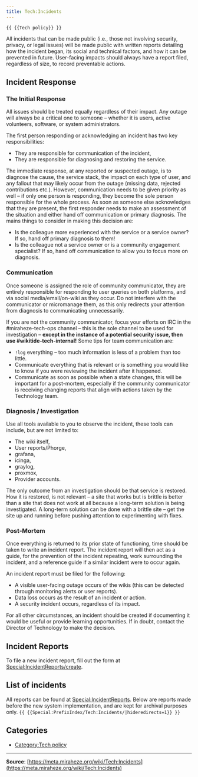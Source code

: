 ```yaml
---
title: Tech:Incidents
---
```


`{{ {{Tech policy}} }}`

All incidents that can be made public (i.e., those not involving security, privacy, or legal issues) will be made public with written reports detailing how the incident began, its social and technical factors, and how it can be prevented in future. User-facing impacts should always have a report filed, regardless of size, to record preventable actions.

## Incident Response 

### The Initial Response 

All issues should be treated equally regardless of their impact. Any outage will always be a critical one to someone – whether it is users, active volunteers, software, or system administrators.

The first person responding or acknowledging an incident has two key responsibilities:
* They are responsible for communication of the incident,
* They are responsible for diagnosing and restoring the service.

The immediate response, at any reported or suspected outage, is to diagnose the cause, the service stack, the impact on each type of user, and any fallout that may likely occur from the outage (missing data, rejected contributions etc.). However, communication needs to be given priority as well – if only one person is responding, they become the sole person responsible for the whole process. As soon as someone else acknowledges that they are present, the first responder needs to make an assessment of the situation and either hand off communication or primary diagnosis. The mains things to consider in making this decision are:
* Is the colleague more experienced with the service or a service owner? If so, hand off primary diagnosis to them!
* Is the colleague not a service owner or is a community engagement specialist? If so, hand off communication to allow you to focus more on diagnosis.

### Communication 

Once someone is assigned the role of community communicator, they are entirely responsible for responding to user queries on both platforms, and via social media/email/on-wiki as they occur. Do not interfere with the communicator or micromanage them, as this only redirects your attention from diagnosis to communicating unnecessarily.

If you are not the community communicator, focus your efforts on IRC in the #miraheze-tech-ops channel – this is the sole channel to be used for investigation – **except in the instance of a potential security issue, then use #wikitide-tech-internal!** Some tips for team communication are:
* `!log` everything – too much information is less of a problem than too little.
* Communicate everything that is relevant or is something you would like to know if you were reviewing the incident after it happened.
* Communicate as soon as possible when a state changes, this will be important for a post-mortem, especially if the community communicator is receiving changing reports that align with actions taken by the Technology team.

### Diagnosis / Investigation 

Use all tools available to you to observe the incident, these tools can include, but are not limited to:
* The wiki itself,
* User reports/Phorge,
* grafana,
* icinga,
* graylog,
* proxmox,
* Provider accounts.

The only outcome from an investigation should be that service is restored. How it is restored, is not relevant – a site that works but is brittle is better than a site that does not work at all because a long-term solution is being investigated. A long-term solution can be done with a brittle site – get the site up and running before pushing attention to experimenting with fixes.

### Post-Mortem 

Once everything is returned to its prior state of functioning, time should be taken to write an incident report. The incident report will then act as a guide, for the prevention of the incident repeating, work surrounding the incident, and a reference guide if a similar incident were to occur again.

An incident report must be filed for the following:
* A visible user-facing outage occurs of the wikis (this can be detected through monitoring alerts or user reports).
* Data loss occurs as the result of an incident or action.
* A security incident occurs, regardless of its impact.

For all other circumstances, an incident should be created if documenting it would be useful or provide learning opportunities. If in doubt, contact the Director of Technology to make the decision.

## Incident Reports 

To file a new incident report, fill out the form at [Special:IncidentReports/create](https://meta.miraheze.org/wiki/Special:IncidentReports/create).

## List of incidents 

All reports can be found at [Special:IncidentReports](https://meta.miraheze.org/wiki/Special:IncidentReports). Below are reports made before the new system implementation, and are kept for archival purposes only.
 `{{ {{Special:PrefixIndex/Tech:Incidents/|hideredirects=1}} }}`

## Categories

* [Category:Tech policy](https://meta.miraheze.org/wiki/Category:Tech_policy)

----
**Source**: [https://meta.miraheze.org/wiki/Tech:Incidents](https://meta.miraheze.org/wiki/Tech:Incidents)